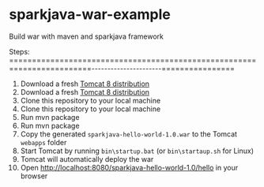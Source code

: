 # sparkjava-war-example
Build war with maven and sparkjava framework

Steps:
========================================================================----------------------================
1. Download a fresh [Tomcat 8 distribution](https://tomcat.apache.org/download-80.cgi)
1. Download a fresh [Tomcat 8 distribution](https://tomcat.apache.org/download-80.cgi)
2. Clone this repository to your local machine
2. Clone this repository to your local machine
3. Run mvn package
3. Run mvn package
4. Copy the generated `sparkjava-hello-world-1.0.war` to the Tomcat `webapps` folder
5. Start Tomcat by running `bin\startup.bat` (or `bin\startaup.sh` for Linux)
5. Tomcat will automatically deploy the war
6. Open [http://localhost:8080/sparkjava-hello-world-1.0/hello](http://localhost:8080/sparkjava-hello-world-1.0/hello) in your browser
